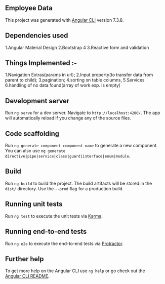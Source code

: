 ## Employee Data

This project was generated with [Angular CLI](https://github.com/angular/angular-cli) version 7.3.8.
## Dependencies used
1.Angular Material Design
2.Bootstrap 4
3.Reactive form and validation

## Things Implemented :-
1.Navigation Extras(params in url);
2.Input property(to transfer data from parent to child);
3.pagination;
4.sorting on table columns,
5.Services
6.handling of no data found(array of work exp. is empty)

## Development server

Run `ng serve` for a dev server. Navigate to `http://localhost:4200/`. The app will automatically reload if you change any of the source files.

## Code scaffolding

Run `ng generate component component-name` to generate a new component. You can also use `ng generate directive|pipe|service|class|guard|interface|enum|module`.

## Build

Run `ng build` to build the project. The build artifacts will be stored in the `dist/` directory. Use the `--prod` flag for a production build.

## Running unit tests

Run `ng test` to execute the unit tests via [Karma](https://karma-runner.github.io).

## Running end-to-end tests

Run `ng e2e` to execute the end-to-end tests via [Protractor](http://www.protractortest.org/).

## Further help

To get more help on the Angular CLI use `ng help` or go check out the [Angular CLI README](https://github.com/angular/angular-cli/blob/master/README.md).
